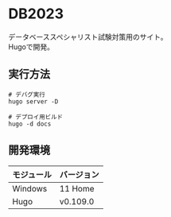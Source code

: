 # DB2023

データベーススペシャリスト試験対策用のサイト。  
Hugoで開発。  

## 実行方法

```shell
# デバグ実行
hugo server -D

# デプロイ用ビルド
hugo -d docs
```

## 開発環境

| モジュール | バージョン |
| ---- | ---- |
| Windows | 11 Home |
| Hugo | v0.109.0 |
